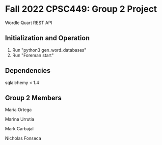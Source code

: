 # Fall 2022 CPSC449: Group 2 Project
Wordle Quart REST API
## Initialization and Operation
1. Run "python3 gen\_word\_databases"
2. Run "Foreman start"

## Dependencies
sqlalchemy < 1.4

## Group 2 Members
Maria Ortega

Marina Urrutia

Mark Carbajal

Nicholas Fonseca
